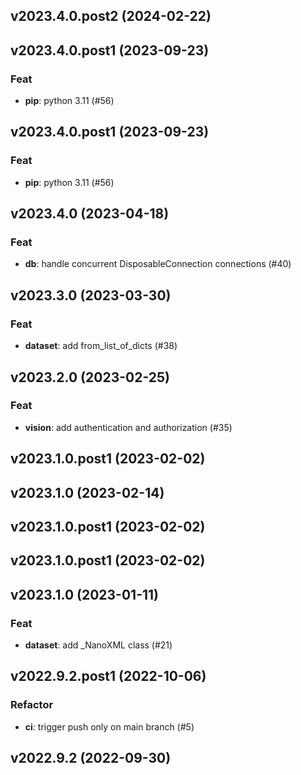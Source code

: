 ## v2023.4.0.post2 (2024-02-22)

## v2023.4.0.post1 (2023-09-23)

### Feat

- **pip**: python 3.11 (#56)

## v2023.4.0.post1 (2023-09-23)

### Feat

- **pip**: python 3.11 (#56)

## v2023.4.0 (2023-04-18)

### Feat

- **db**: handle concurrent DisposableConnection connections (#40)

## v2023.3.0 (2023-03-30)

### Feat

- **dataset**: add from_list_of_dicts (#38)

## v2023.2.0 (2023-02-25)

### Feat

- **vision**: add authentication and authorization (#35)

## v2023.1.0.post1 (2023-02-02)

## v2023.1.0 (2023-02-14)

## v2023.1.0.post1 (2023-02-02)

## v2023.1.0.post1 (2023-02-02)

## v2023.1.0 (2023-01-11)

### Feat

- **dataset**: add _NanoXML class (#21)

## v2022.9.2.post1 (2022-10-06)

### Refactor

- **ci**: trigger push only on main branch (#5)

## v2022.9.2 (2022-09-30)
